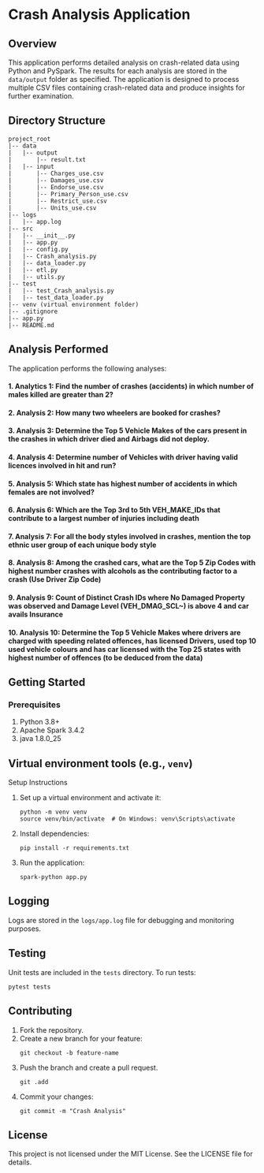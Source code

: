 
# Crash Analysis Application

## Overview
This application performs detailed analysis on crash-related data using Python and PySpark. The results for each analysis are stored in the `data/output` folder as specified. The application is designed to process multiple CSV files containing crash-related data and produce insights for further examination.

## Directory Structure
```
project_root
|-- data
|   |-- output
|       |-- result.txt
|   |-- input
|       |-- Charges_use.csv
|       |-- Damages_use.csv
|       |-- Endorse_use.csv
|       |-- Primary_Person_use.csv
|       |-- Restrict_use.csv
|       |-- Units_use.csv
|-- logs
|   |-- app.log
|-- src
|   |-- __init__.py
|   |-- app.py
|   |-- config.py
|   |-- Crash_analysis.py
|   |-- data_loader.py
|   |-- etl.py
|   |-- utils.py
|-- test
|   |-- test_Crash_analysis.py
|   |-- test_data_loader.py
|-- venv (virtual environment folder)
|-- .gitignore
|-- app.py
|-- README.md
```

## Analysis Performed
The application performs the following analyses:

#### 1. Analytics 1: Find the number of crashes (accidents) in which number of males killed are greater than 2?
#### 2. Analysis 2: How many two wheelers are booked for crashes?
#### 3. Analysis 3: Determine the Top 5 Vehicle Makes of the cars present in the crashes in which driver died and Airbags did not deploy.
#### 4. Analysis 4: Determine number of Vehicles with driver having valid licences involved in hit and run?
#### 5. Analysis 5: Which state has highest number of accidents in which females are not involved?
#### 6. Analysis 6: Which are the Top 3rd to 5th VEH_MAKE_IDs that contribute to a largest number of injuries including death
#### 7. Analysis 7: For all the body styles involved in crashes, mention the top ethnic user group of each unique body style
#### 8. Analysis 8: Among the crashed cars, what are the Top 5 Zip Codes with highest number crashes with alcohols as the contributing factor to a crash (Use Driver Zip Code)
#### 9. Analysis 9: Count of Distinct Crash IDs where No Damaged Property was observed and Damage Level (VEH_DMAG_SCL~) is above 4 and car avails Insurance
#### 10. Analysis 10: Determine the Top 5 Vehicle Makes where drivers are charged with speeding related offences, has licensed Drivers, used top 10 used vehicle colours and has car licensed with the Top 25 states with highest number of offences (to be deduced from the data)


## Getting Started

### Prerequisites
1. Python 3.8+
2. Apache Spark 3.4.2
3. java 1.8.0_25
   
## Virtual environment tools (e.g., `venv`)
Setup Instructions
1. Set up a virtual environment and activate it:
    ```
    python -m venv venv
    source venv/bin/activate  # On Windows: venv\Scripts\activate
    ```
3. Install dependencies:
    ```
    pip install -r requirements.txt
    ```
4. Run the application:
    ```
    spark-python app.py
    ```

## Logging
Logs are stored in the `logs/app.log` file for debugging and monitoring purposes.

## Testing
Unit tests are included in the `tests` directory. To run tests:
```
pytest tests
```

## Contributing
1. Fork the repository.
2. Create a new branch for your feature:
    ```
    git checkout -b feature-name
    ```
3. Push the branch and create a pull request.
     ```
    git .add
    ```
4. Commit your changes:
    ```
    git commit -m "Crash Analysis"
    ```
    
## License
This project is not licensed under the MIT License. See the LICENSE file for details.
